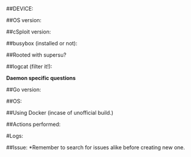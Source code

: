 ##DEVICE:


##OS version:


##cSploit version:


##busybox (installed or not):


##Rooted with supersu?


##logcat (filter it!):


**Daemon specific questions**

##Go version:


##OS:


##Using Docker (incase of unofficial build.)


##Actions performed:

#Logs:

##Issue:
*Remember to search for issues alike before creating new one.

